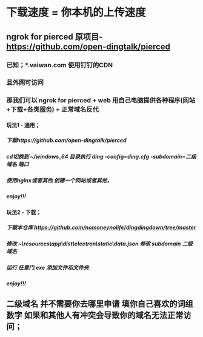 # 下载速度 = 你本机的上传速度

## ngrok for pierced 原项目-https://github.com/open-dingtalk/pierced   

### 已知；*.vaiwan.com 使用钉钉的CDN   

### 且外网可访问   

### 那我们可以 ngrok for pierced + web 用自己电脑提供各种程序(网站+下载+各类服务) + 正常域名反代   

#### 玩法1 - 通用；   
##### 下载https://github.com/open-dingtalk/pierced   
##### cd切换到 ~/windows_64 目录执行 ding -config=ding.cfg -subdomain=二级域名 端口  
##### 使用nginx或者其他 创建一个网站或者其他，   
##### enjoy!!!   

#### 玩法2 - 下载；   
##### 下载本仓库 https://github.com/nomoneynolife/dingdingdown/tree/master   
##### 修改 ~\resources\app\dist\electron\static\data.json 修改 subdomain 二级域名   
##### 运行 任意门.exe 添加文件和文件夹   
##### enjoy!!!    

## 二级域名 并不需要你去哪里申请 填你自己喜欢的词组数字 如果和其他人有冲突会导致你的域名无法正常访问；
